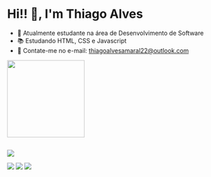 # Hi!! 👋, I'm Thiago Alves

- 🚀 Atualmente estudante na área de Desenvolvimento de Software
- 📚 Estudando HTML, CSS e Javascript
- 📧 Contate-me no e-mail: thiagoalvesamaral22@outlook.com

<div align="flex-start">
  <a href="https://github.com/Thiagodev22">
  <img height="180em" src="https://github-readme-stats.vercel.app/api?username=Thiagodev22&show_icons=false&theme=aura_dark&include_all_commits=true&count_private=true"/>
</div>

##

<p align="flex-start">
  <a href="https://skillicons.dev">
    <img src="https://skillicons.dev/icons?i=html,css" />
  </a>
</p>

<div> 
  <a href="https://instagram.com/rafaballerini" target="_blank"><img src="https://img.shields.io/badge/-Instagram-%23E4405F?style=for-the-badge&logo=instagram&logoColor=white" target="_blank"></a>
  <a href = "mailto:thiagoalvesamaral22@outlook.com"><img src="https://img.shields.io/badge/Microsoft_Outlook-0078D4?style=for-the-badge&logo=microsoft-outlook&logoColor=white" target="_blank"></a>
  <a href="https://www.linkedin.com/in/rafaella-ballerini-45875016a" target="_blank"><img src="https://img.shields.io/badge/-LinkedIn-%230077B5?style=for-the-badge&logo=linkedin&logoColor=white" target="_blank"></a> 
</div>
